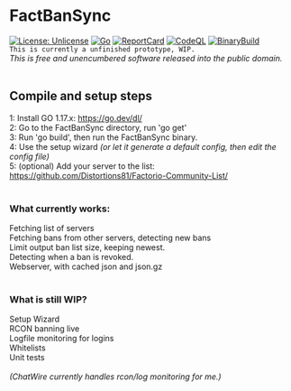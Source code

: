 # FactBanSync<br>
[![License: Unlicense](https://img.shields.io/badge/license-Unlicense-blue.svg)](http://unlicense.org/)
[![Go](https://github.com/Distortions81/FactBanSync/actions/workflows/go.yml/badge.svg)](https://github.com/Distortions81/FactBanSync/actions/workflows/go.yml)
[![ReportCard](https://github.com/Distortions81/FactBanSync/actions/workflows/report.yml/badge.svg)](https://github.com/Distortions81/FactBanSync/actions/workflows/report.yml)
[![CodeQL](https://github.com/Distortions81/FactBanSync/actions/workflows/codeql-analysis.yml/badge.svg)](https://github.com/Distortions81/FactBanSync/actions/workflows/codeql-analysis.yml)
[![BinaryBuild](https://github.com/Distortions81/FactBanSync/actions/workflows/build-linux64.yml/badge.svg)](https://github.com/Distortions81/FactBanSync/actions/workflows/build-linux64.yml)
<br>`This is currently a unfinished prototype, WIP.`<br>
*This is free and unencumbered software released into the public domain.*<br>
<br>
## Compile and setup steps<br>
1: Install GO 1.17.x: https://go.dev/dl/<br>
2: Go to the FactBanSync directory, run 'go get'<br>
3: Run 'go build', then run the FactBanSync binary.<br>
4: Use the setup wizard  *(or let it generate a default config, then edit the config file)*<br>
5: (optional) Add your server to the list:<br>
https://github.com/Distortions81/Factorio-Community-List/<br>
<br>
### What currently works:<br>
Fetching list of servers<br>
Fetching bans from other servers, detecting new bans<br>
Limit output ban list size, keeping newest.<br>
Detecting when a ban is revoked.<br>
Webserver, with cached json and json.gz<br>
<br>
### What is still WIP?
Setup Wizard<br>
RCON banning live<br>
Logfile monitoring for logins<br>
Whitelists<br>
Unit tests<br>
<br>
*(ChatWire currently handles rcon/log monitoring for me.)*
